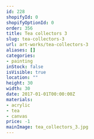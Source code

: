 ```yaml
---
id: 228
shopifyId: 0
shopifyOptionId: 0
order: 356
title: Tea collectors 3
slug: tea-collectors-3
url: art-works/tea-collectors-3
aliases: []
categories:
- painting
inStock: false
isVisible: true
location: ""
height: 30
width: 30
date: 2017-01-01T00:00:00Z
materials:
- acrylic
- tea
- canvas
price: -1
mainImage: tea_collectors_3.jpg
---
```

